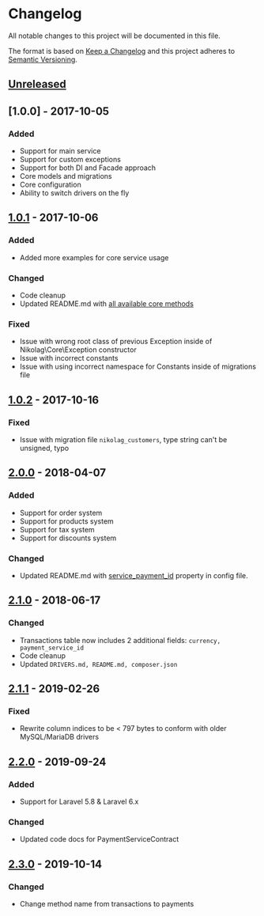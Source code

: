 # Changelog
All notable changes to this project will be documented in this file.

The format is based on [Keep a Changelog](http://keepachangelog.com/en/1.0.0/)
and this project adheres to [Semantic Versioning](http://semver.org/spec/v2.0.0.html).

## [Unreleased]

## [1.0.0] - 2017-10-05
### Added
- Support for main service
- Support for custom exceptions
- Support for both DI and Facade approach
- Core models and migrations
- Core configuration
- Ability to switch drivers on the fly

## [1.0.1] - 2017-10-06
### Added
- Added more examples for core service usage

### Changed
- Code cleanup
- Updated README.md with [all available core methods](https://github.com/NikolaGavric94/nikolag-core#all-available-core-methods)

### Fixed
- Issue with wrong root class of previous Exception inside of Nikolag\Core\Exception constructor
- Issue with incorrect constants
- Issue with using incorrect namespace for Constants inside of migrations file

## [1.0.2] - 2017-10-16
### Fixed
- Issue with migration file `nikolag_customers`, type string can't be unsigned, typo

## [2.0.0] - 2018-04-07
### Added
- Support for order system
- Support for products system
- Support for tax system
- Support for discounts system

### Changed
- Updated README.md with [service_payment_id](https://github.com/NikolaGavric94/nikolag-core#1-configuration-file) property in config file.

## [2.1.0] - 2018-06-17
### Changed
- Transactions table now includes 2 additional fields: `currency, payment_service_id`
- Code cleanup
- Updated `DRIVERS.md, README.md, composer.json`

## [2.1.1] - 2019-02-26
### Fixed
- Rewrite column indices to be < 797 bytes to conform with older MySQL/MariaDB drivers

## [2.2.0] - 2019-09-24
### Added
- Support for Laravel 5.8 & Laravel 6.x
### Changed
- Updated code docs for PaymentServiceContract

## [2.3.0] - 2019-10-14
### Changed
- Change method name from transactions to payments

[Unreleased]: https://github.com/NikolaGavric94/nikolag-core/compare/v2.1.0...HEAD
[1.1.0]: https://github.com/NikolaGavric94/nikolag-core/compare/v1.0.2...v1.1.0
[1.0.2]: https://github.com/NikolaGavric94/nikolag-core/compare/v1.0.1...v1.0.2
[1.0.1]: https://github.com/NikolaGavric94/nikolag-core/compare/v1.0.0...v1.0.1
[2.0.0]: https://github.com/NikolaGavric94/nikolag-core/compare/v1.0.1...v2.0.0
[2.1.0]: https://github.com/NikolaGavric94/nikolag-core/compare/v2.0.0...v2.1.0
[2.1.1]: https://github.com/NikolaGavric94/nikolag-core/compare/v2.1.0...v2.1.1
[2.2.0]: https://github.com/NikolaGavric94/nikolag-core/compare/v2.1.1...v2.2.0
[2.3.0]: https://github.com/NikolaGavric94/nikolag-core/compare/v2.2.0...v2.3.0
